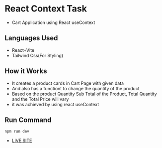 # React Context Task
- Cart Application using React useContext

## Languages Used
- React+Vite
- Tailwind Css(For Styling)

## How it Works
- It creates a product cards in Cart Page with given data
- And also has a functiont to change the quantity of the product 
- Based on the product Quantity Sub Total of the Product, Total Quantity and the Total Price will vary 
- it was achieved by using react useContext

## Run Command
`npm run dev`

- [LIVE SITE](https://prismatic-bublanina-64628e.netlify.app/)
